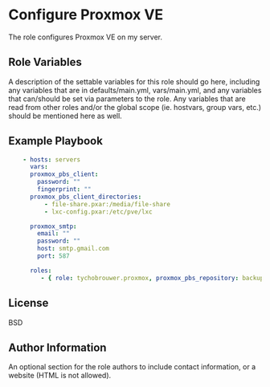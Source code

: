 Configure Proxmox VE
=========

The role configures Proxmox VE on my server.

Role Variables
--------------

A description of the settable variables for this role should go here, including any variables that are in defaults/main.yml, vars/main.yml, and any variables that can/should be set via parameters to the role. Any variables that are read from other roles and/or the global scope (ie. hostvars, group vars, etc.) should be mentioned here as well.

Example Playbook
----------------

```yaml
    - hosts: servers
      vars:
      proxmox_pbs_client:
        password: ""
        fingerprint: ""
      proxmox_pbs_client_directories:
          - file-share.pxar:/media/file-share
          - lxc-config.pxar:/etc/pve/lxc

      proxmox_smtp:
        email: ""
        password: ""
        host: smtp.gmail.com
        port: 587

      roles:
         - { role: tychobrouwer.proxmox, proxmox_pbs_repository: backup@pbs@10.12.12.108:main, proxmox_enable_ha_services: true, proxmox_enable_pbs_client: true }
```

License
-------

BSD

Author Information
------------------

An optional section for the role authors to include contact information, or a website (HTML is not allowed).
